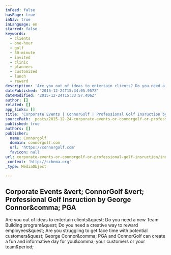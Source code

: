 ```yaml
---
inFeed: false
hasPage: true
inNav: true
inLanguage: en
starred: false
keywords:
  - clients
  - one-hour
  - golf
  - 30-minute
  - invited
  - clinic
  - planners
  - customized
  - lunch
  - reward
description: 'Are you out of ideas to entertain clients? Do you need a new Team Building program? Do you need a creative way to reward employees? Are you struggling to get face time with potential customers? George Connor, PGA and ConnorGolf can create a fun and informative day for you, your customers or your team.'
datePublished: '2015-12-24T15:34:05.957Z'
dateModified: '2015-12-24T15:33:57.406Z'
author: []
related: []
app_links: []
title: 'Corporate Events | ConnorGolf | Professional Golf Insruction by George Connor, PGA'
sourcePath: _posts/2015-12-24-corporate-events-or-connorgolf-or-professional-golf-insruction.md
published: true
authors: []
publisher:
  name: Connorgolf
  domain: connorgolf.com
  url: 'https://connorgolf.com'
  favicon: null
url: corporate-events-or-connorgolf-or-professional-golf-insruction/index.html
_context: 'http://schema.org'
_type: MediaObject

---
```

<article style=""><h1>Corporate Events &amp;vert; ConnorGolf &amp;vert; Professional Golf Insruction by George Connor&amp;comma; PGA</h1><p>Are you out of ideas to entertain clients&amp;quest; Do you need a new Team Building program&amp;quest; Do you need a creative way to reward employees&amp;quest; Are you struggling to get face time with potential customers&amp;quest; George Connor&amp;comma; PGA and ConnorGolf can create a fun and informative day for you&amp;comma; your customers or your team&amp;period;</p></article>